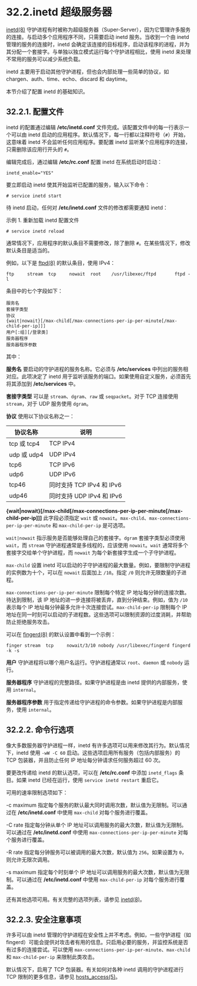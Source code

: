 # 32.2.inetd 超级服务器

[inetd(8)](https://man.freebsd.org/cgi/man.cgi?query=inetd&sektion=8&format=html) 守护进程有时被称为超级服务器（Super-Server），因为它管理许多服务的连接。与启动多个应用程序不同，只需要启动 inetd 服务。当收到一个由 inetd 管理的服务的连接时，inetd 会确定该连接的目标程序，启动该程序的进程，并为其分配一个套接字。与单独以独立模式运行每个守护进程相比，使用 inetd 来处理不常用的服务可以减少系统负载。

inetd 主要用于启动其他守护进程，但也会内部处理一些简单的协议，如 chargen、auth、time、echo、discard 和 daytime。

本节介绍了配置 inetd 的基础知识。

## 32.2.1. 配置文件

inetd 的配置通过编辑 **/etc/inetd.conf** 文件完成。该配置文件中的每一行表示一个可以由 inetd 启动的应用程序。默认情况下，每一行都以注释符号（`#`）开始，这意味着 inetd 不会监听任何应用程序。要配置 inetd 监听某个应用程序的连接，只需删除该应用行开头的 `#`。

编辑完成后，通过编辑 **/etc/rc.conf** 配置 inetd 在系统启动时启动：

```
inetd_enable="YES"
```

要立即启动 inetd 使其开始监听已配置的服务，输入以下命令：

```
# service inetd start
```

待 inetd 启动，任何对 **/etc/inetd.conf** 文件的修改都需要通知 inetd：

示例 1. 重新加载 inetd 配置文件

```
# service inetd reload
```

通常情况下，应用程序的默认条目不需要修改，除了删除 `#`。在某些情况下，修改默认条目是适当的。

例如，以下是 [ftpd(8)](https://man.freebsd.org/cgi/man.cgi?query=ftpd&sektion=8&format=html) 的默认条目，使用 IPv4：

```
ftp     stream  tcp     nowait  root    /usr/libexec/ftpd       ftpd -l
```

条目中的七个字段如下：

```
服务名
套接字类型
协议
{wait|nowait}[/max-child[/max-connections-per-ip-per-minute[/max-child-per-ip]]]
用户[:组][/登录类]
服务器程序
服务器程序参数
```

其中：

**服务名**
要启动的守护进程的服务名称。它必须与 **/etc/services** 中列出的服务相对应。此项决定了 inetd 用于监听该服务的端口。如果使用自定义服务，必须首先将其添加到 **/etc/services** 中。

**套接字类型**
可以是 `stream`、`dgram`、`raw` 或 `seqpacket`。对于 TCP 连接使用 `stream`，对于 UDP 服务使用 `dgram`。

**协议**
使用以下协议名称之一：

| 协议名称       | 说明                   |
| ---------- | -------------------- |
| tcp 或 tcp4 | TCP IPv4             |
| udp 或 udp4 | UDP IPv4             |
| tcp6       | TCP IPv6             |
| udp6       | UDP IPv6             |
| tcp46      | 同时支持 TCP IPv4 和 IPv6 |
| udp46      | 同时支持 UDP IPv4 和 IPv6 |

**{wait|nowait}\[/max-child\[/max-connections-per-ip-per-minute\[/max-child-per-ip]]]**
此字段必须指定 `wait` 或 `nowait`。`max-child`、`max-connections-per-ip-per-minute` 和 `max-child-per-ip` 是可选项。

`wait|nowait` 指示服务是否能够处理自己的套接字。`dgram` 套接字类型必须使用 `wait`，而 `stream` 守护进程通常是多线程的，应该使用 `nowait`。`wait` 通常将多个套接字交给单个守护进程，而 `nowait` 为每个新套接字生成一个子守护进程。

`max-child` 设置 inetd 可以启动的子守护进程的最大数量。例如，要限制守护进程的实例数为十个，可以在 `nowait` 后面加上 `/10`。指定 `/0` 则允许无限数量的子进程。

`max-connections-per-ip-per-minute` 限制每个特定 IP 地址每分钟的连接次数。待达到限制，该 IP 地址的进一步连接将被丢弃，直到分钟结束。例如，值为 `/10` 表示每个 IP 地址每分钟最多允许十次连接尝试。`max-child-per-ip` 限制每个 IP 地址在同一时刻可以启动的子进程数。这些选项可以限制资源的过度消耗，并帮助防止拒绝服务攻击。

可以在 [fingerd(8)](https://man.freebsd.org/cgi/man.cgi?query=fingerd&sektion=8&format=html) 的默认设置中看到一个示例：

```
finger stream  tcp     nowait/3/10 nobody /usr/libexec/fingerd fingerd -k -s
```

**用户**
守护进程将以哪个用户名运行。守护进程通常以 `root`、`daemon` 或 `nobody` 运行。

**服务器程序**
守护进程的完整路径。如果守护进程是由 inetd 提供的内部服务，使用 `internal`。

**服务器程序参数**
用于指定传递给守护进程的命令参数。如果守护进程是内部服务，使用 `internal`。

## 32.2.2. 命令行选项

像大多数服务器守护进程一样，inetd 有许多选项可以用来修改其行为。默认情况下，inetd 使用 `-wW -C 60` 启动。这些选项启用所有服务（包括内部服务）的 TCP 包装器，并且防止任何 IP 地址每分钟请求任何服务超过 60 次。

要更改传递给 inetd 的默认选项，可以在 **/etc/rc.conf** 中添加 `inetd_flags` 条目。如果 inetd 已经在运行，使用 `service inetd restart` 重启它。

可用的速率限制选项如下：

-c maximum
指定每个服务的默认最大同时调用次数，默认值为无限制。可以通过在 **/etc/inetd.conf** 中使用 `max-child` 对每个服务进行覆盖。

-C rate
指定每分钟从单个 IP 地址可以调用服务的最大次数，默认值为无限制。可以通过在 **/etc/inetd.conf** 中使用 `max-connections-per-ip-per-minute` 对每个服务进行覆盖。

-R rate
指定每分钟服务可以被调用的最大次数，默认值为 `256`。如果设置为 `0`，则允许无限次调用。

-s maximum
指定每个时刻单个 IP 地址可以调用服务的最大次数，默认值为无限制。可以通过在 **/etc/inetd.conf** 中使用 `max-child-per-ip` 对每个服务进行覆盖。

还有其他选项可用。有关完整的选项列表，请参见 [inetd(8)](https://man.freebsd.org/cgi/man.cgi?query=inetd&sektion=8&format=html)。

## 32.2.3. 安全注意事项

许多可以由 inetd 管理的守护进程在安全性上并不考虑。例如，一些守护进程（如 fingerd）可能会提供对攻击者有用的信息。只启用必要的服务，并监控系统是否有过多的连接尝试。可以使用 `max-connections-per-ip-per-minute`、`max-child` 和 `max-child-per-ip` 来限制此类攻击。

默认情况下，启用了 TCP 包装器。有关如何对各种 inetd 调用的守护进程进行 TCP 限制的更多信息，请参见 [hosts\_access(5)](https://man.freebsd.org/cgi/man.cgi?query=hosts_access&sektion=5&format=html)。
